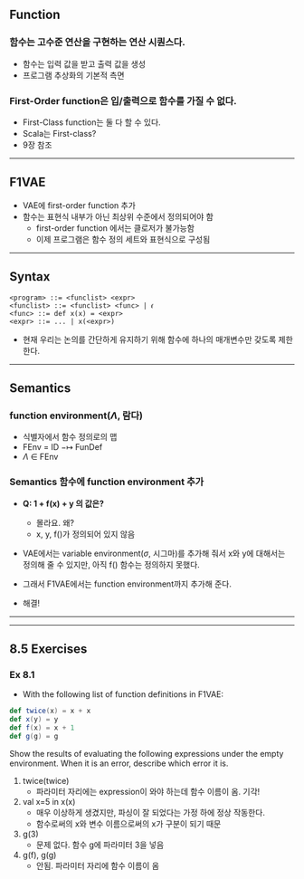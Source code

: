 ## Function
### 함수는 고수준 연산을 구현하는 연산 시퀀스다.
- 함수는 입력 값을 받고 출력 값을 생성
- 프로그램 추상화의 기본적 측면

### First-Order function은 입/출력으로 함수를 가질 수 없다.
- First-Class function는 둘 다 할 수 있다.
- Scala는 First-class?
- 9장 참조

---
## F1VAE
- VAE에 first-order function 추가
- 함수는 표현식 내부가 아닌 최상위 수준에서 정의되어야 함
	- first-order function 에서는 클로저가 불가능함
	- 이제 프로그램은 함수 정의 세트와 표현식으로 구성됨

---
## Syntax
```
<program> ::= <funclist> <expr>
<funclist> ::= <funclist> <func> | 𝜖
<func> ::= def x(x) = <expr>
<expr> ::= ... | x(<expr>)
```

- 현재 우리는 논의를 간단하게 유지하기 위해 함수에 하나의 매개변수만 갖도록 제한한다.

---
## Semantics
### function environment($\Lambda$, 람다) 
- 식별자에서 함수 정의로의 맵
- FEnv = ID −↦ FunDef
- $\Lambda$ ∈ FEnv

### Semantics 함수에 function environment 추가



- **Q: 1 + f(x) + y 의 값은?**
	- 몰라요. 왜?
	- x, y, f()가 정의되어 있지 않음

- VAE에서는 variable environment($\sigma$, 시그마)를 추가해 줘서 x와 y에 대해서는 정의해 줄 수 있지만, 아직 f() 함수는 정의하지 못했다.
- 그래서 F1VAE에서는 function environment까지 추가해 준다.
- 해결!

---


---
## 8.5 Exercises
### Ex 8.1
- With the following list of function definitions in F1VAE:
```Scala
def twice(x) = x + x
def x(y) = y
def f(x) = x + 1
def g(g) = g
```
Show the results of evaluating the following expressions under the empty environment. When it is an error, describe which error it is.

1. twice(twice)
	- 파라미터 자리에는 expression이 와야 하는데 함수 이름이 옴. 기각!
2. val x=5 in x(x)
	- 매우 이상하게 생겼지만, 파싱이 잘 되었다는 가정 하에 정상 작동한다.
	- 함수로써의 x와 변수 이름으로써의 x가 구분이 되기 때문
3. g(3)
	- 문제 없다. 함수 g에 파라미터 3을 넣음
4. g(f), g(g)
	- 안됨. 파라미터 자리에 함수 이름이 옴